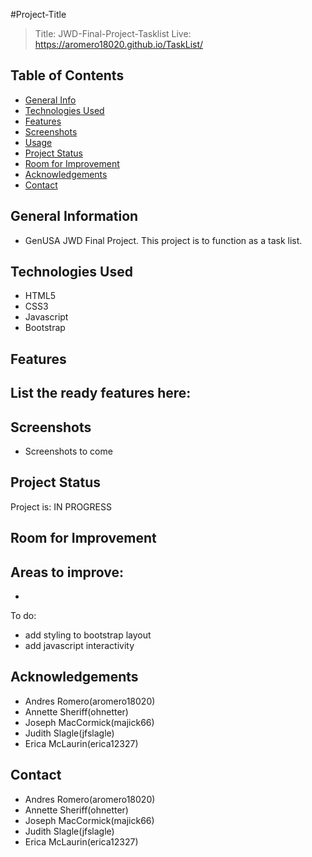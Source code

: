 #Project-Title
> Title: JWD-Final-Project-Tasklist
> Live: https://aromero18020.github.io/TaskList/

## Table of Contents
* [General Info](#general-information)
* [Technologies Used](#technologies-used)
* [Features](#features)
* [Screenshots](#screenshots)
* [Usage](#usage)
* [Project Status](#project-status)
* [Room for Improvement](#room-for-improvement)
* [Acknowledgements](#acknowledgements)
* [Contact](#contact)


## General Information
- GenUSA JWD Final Project. This project is to function as a task list.


## Technologies Used
- HTML5
- CSS3
- Javascript
- Bootstrap


## Features
List the ready features here:
- 


## Screenshots
 - Screenshots to come


## Project Status
Project is: IN PROGRESS

## Room for Improvement

Areas to improve:
- 
- 

To do:
- add styling to bootstrap layout
- add javascript interactivity



## Acknowledgements
- Andres Romero(aromero18020)
- Annette Sheriff(ohnetter)
- Joseph MacCormick(majick66)
- Judith Slagle(jfslagle)
- Erica McLaurin(erica12327)


## Contact
- Andres Romero(aromero18020)
- Annette Sheriff(ohnetter)
- Joseph MacCormick(majick66)
- Judith Slagle(jfslagle)
- Erica McLaurin(erica12327)
